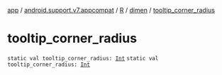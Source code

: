 [app](../../../index.md) / [android.support.v7.appcompat](../../index.md) / [R](../index.md) / [dimen](index.md) / [tooltip_corner_radius](./tooltip_corner_radius.md)

# tooltip_corner_radius

`static val tooltip_corner_radius: `[`Int`](https://kotlinlang.org/api/latest/jvm/stdlib/kotlin/-int/index.html)
`static val tooltip_corner_radius: `[`Int`](https://kotlinlang.org/api/latest/jvm/stdlib/kotlin/-int/index.html)